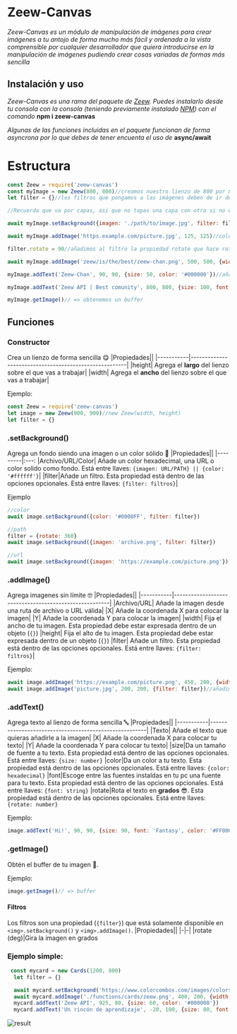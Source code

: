 # Zeew-Canvas
*Zeew-Canvas es un módulo de manipulación de imágenes para crear imágenes a tu antojo de forma mucho más fácil y ordenada a la vista comprensible por cualquier desarrollador que quiera introducirse en la manipulación de imágenes pudiendo crear cosas variadas de formas más sencilla*

## Instalación y uso
*Zeew-Canvas es una rama del paquete de [Zeew](https://www.npmjs.com/package/zeew).*
*Puedes instalarlo desde tu consola con la consola (teniendo previamente instalado [NPM](https://docs.npmjs.com/downloading-and-installing-node-js-and-npm)) con el comando* **npm i zeew-canvas**

*Algunas de las funciones incluidas en el paquete funcionan de forma asyncrona por lo que debes de tener encuenta el uso de* **async/await**

# Estructura
```js
const Zeew = require('zeew-canvas')
const myImage = new Zeew(800, 800)//creamos nuestro lienzo de 800 por 800 píxeles
let filter = {}//los filtros que pongamos a las imágenes deben de ir dentro de un objeto

//Recuerda que va por capas, asi que no tapas una capa con otra si no es tu intención

await myImage.setBackground({imagen: './path/to/image.jpg', filter: filter})//añadimos un fondo y añadimos filtros (sin filtros puesto que no agregamos filtros dentro del objeto)

await myImage.addImage('https.example.com/picture.jpg', 125, 125)//colocamos la imágen en una posición

filter.rotate = 90//añadimos al filtro la propiedad rotate que hace rotar las imágenes. Los valores deben de expresarse en grados

await myImage.addImage('zeew/is/the/best/zeew-chan.png', 500, 500, {width: 100, height: 100, filter: filter})//le añadimos una imagen que esta en una posicion determinado y le ponemos una medidas y rotamos con los filtros 90 grados la imagen

myImage.addText('Zeew-Chan', 90, 90, {size: 50, color: '#000000'})//añadimos un poco de texto de color negro y con un tamañao de 50 píxeles en unas determinadas coordenadas.

myImage.addText('Zeew API | Best comunity', 800, 800, {size: 100, font: 'Fantasy', color: '#0000FF', rotate: 360})//añadimos texto rotado con color azul y con una de las fuentes registradas en nuestro ordenador en unas determinadas coordenadas del lienzo!

myImage.getImage()// => obtenemos un buffer
```

## Funciones

### Constructor
Crea un lienzo de forma sencilla 😋
|Propiedades||
|-----------|-------------------------------------------------------|
|height| Agrega el **largo** del lienzo sobre el que vas a trabajar|
|width| Agrega el **ancho** del lienzo sobre el que vas a trabajar|

Ejemplo:
```js
const Zeew = require('zeew-canvas')
let image = new Zeew(900, 900)//new Zeew(width, height)
let filter = {}
```

### .setBackground()
Agrega un fondo siendo una imagen o un color sólido 🥴
|Propiedades||
|---------|:---:
|Archivo/URL/Color| Añade un color hexadecimal, una URL o color solido como fondo. Está entre llaves: `{imagen: URL/PATH} || {color: '#ffffff'}`|
|filter|Añade un filtro. Esta propiedad está dentro de las opciones opcionales. Está entre llaves: `{filter: filtros}`|

Ejemplo
```js
//color
await image.setBackground({color: '#0000FF', filter: filter})

//path
filter = {rotate: 360}
await image.setBackground({imagen: 'archive.png', filter: filter})

//url
await image.setBackground({imagen: 'https://example.com/picture.png'})
```

### .addImage()
Agrega imagenes sin límite 🤓
|Propiedades||
|-----------|-------------------------------------------------------|
|Archivo/URL| Añade la imagen desde una ruta de archivo o URL válida|
|X| Añade la coordenada X para colocar la imagen|
|Y| Añade la coordenada Y para colocar la imagen|
|width| Fija el ancho de tu imagen. Esta propiedad debe estar expresada dentro de un objeto (`{}`)
|height| Fija el alto de tu imagen. Esta propiedad debe estar expresada dentro de un objeto (`{}`)
|filter| Añade un filtro. Esta propiedad está dentro de las opciones opcionales. Está entre llaves: `{filter: filtros}`|

Ejemplo:
```js
await image.addImage('https://example.com/picture.png', 450, 200, {width: 100, height: 100})//añadimos una imagen!
await image.addImage('picture.jpg', 200, 200, {filter: filter})//añadimos una imagen y la rotamos 360 grados
```

### .addText()
Agrega texto al lienzo de forma sencilla 🔤
|Propiedades||
|-----------|-------------------------------------------------------|
|Texto| Añade el texto que quieras añadirle a la imagen|
|X| Añade la coordenada X para colocar tu texto|
|Y| Añade la coordenada Y para colocar tu texto|
|size|Da un tamaño de fuente a tu texto. Esta propiedad está dentro de las opciones opcionales. Está entre llaves: `{size: number}`
|color|Da un color a tu texto. Esta propiedad está dentro de las opciones opcionales. Está entre llaves: `{color: hexadecimal}`
|font|Escoge entre las fuentes instaldas en tu pc una fuente para tu texto. Esta propiedad está dentro de las opciones opcionales. Está entre llaves: `{font: string}`
|rotate|Rota el texto en **grados** 😎. Esta propiedad está dentro de las opciones opcionales. Está entre llaves: `{rotate: number}`

Ejemplo:
```js
image.addText('Hi!', 90, 90, {size: 90, font: 'Fantasy', color: '#FF0000', rotate: 90})//agregamos un texto en determinadas coordenadas del lienzo con tamaño 90, fuente "Fantasy", color rojo y una rotación de 90 grados.
```

### .getImage()
Obtén el buffer de tu imagen 🚀.

Ejemplo:
```js
image.getImage()// => buffer
```

#### Filtros
Los filtros son una propiedad (`{filter}`) que está solamente disponible en `<img>.setBackground()` y `<img>.addImage()`.
|Propiedades||
|-|-|
|rotate (deg)|Gira la imagen en grados

### Ejemplo simple:
```js
 const mycard = new Cards(1200, 800)
  let filter = {}

  await mycard.setBackground('https://www.colorcombos.com/images/colors/FCE8AB.png', {filter: filter})
  await mycard.addImage('./functions/cards/zeew.png', 400, 200, {width: 800, height: 600, filter: filter})
  mycard.addText('Zeew API', 925, 80, {size: 60, color: '#000000'})
  mycard.addText('Un rincón de aprendizaje', -20, 100, {size: 80, font: 'Fantasy', color: '#000000', rotate: 90})
```
![result](https://cdn.discordapp.com/attachments/888905126717313107/934550854076354580/test.gif)
